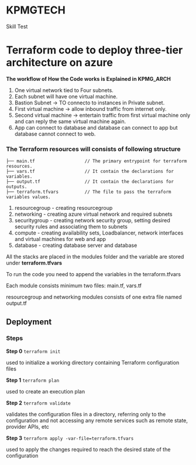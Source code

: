 # KPMGTECH
Skill Test
# Terraform code to deploy three-tier architecture on azure
**The workflow of How the Code works is Explained in KPMG_ARCH**

1. One virtual network tied to Four subnets.
2. Each subnet will have one virtual machine.
3. Bastion Subnet -> TO connecto to instances in Private subnet.
4. First virtual machine -> allow inbound traffic from internet only.
5. Second virtual machine -> entertain traffic from first virtual machine only and can reply the same virtual machine again.
6. App can connect to database and database can connect to app but database cannot connect to web.


### The Terraform resources will consists of following structure

```
├── main.tf                   // The primary entrypoint for terraform resources.
├── vars.tf                   // It contain the declarations for variables.
├── output.tf                 // It contain the declarations for outputs.
├── terraform.tfvars          // The file to pass the terraform variables values.
```



1. resourcegroup - creating resourcegroup
2. networking - creating azure virtual network and required subnets
3. securitygroup - creating network security group, setting desired security rules and associating them to subnets
4. compute - creating availability sets, Loadbalancer, network interfaces and virtual machines for web and app
5. database - creating database server and database

All the stacks are placed in the modules folder and the variable are stored under **terraform.tfvars**

To run the code you need to append the variables in the terraform.tfvars

Each module consists minimum two files: main.tf, vars.tf

resourcegroup and networking modules consists of one extra file named output.tf

## Deployment

### Steps

**Step 0** `terraform init`

used to initialize a working directory containing Terraform configuration files

**Step 1** `terraform plan`

used to create an execution plan

**Step 2** `terraform validate`

validates the configuration files in a directory, referring only to the configuration and not accessing any remote services such as remote state, provider APIs, etc

**Step 3** `terraform apply -var-file=terraform.tfvars`

used to apply the changes required to reach the desired state of the configuration

